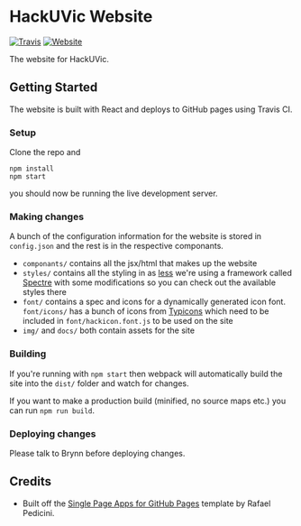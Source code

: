 # HackUVic Website

[![Travis](https://img.shields.io/travis/uvicwebdev/HackUVic.svg)](https://travis-ci.org/uvicwebdev/HackUVic-18w)
[![Website](https://img.shields.io/website-up-down-green-red/http/hackuvic.com.svg)](http://hackuvic.com/)

The website for HackUVic.

## Getting Started

The website is built with React and deploys to GitHub pages using Travis CI.

### Setup

Clone the repo and

```
npm install
npm start
```

you should now be running the live development server.

### Making changes

A bunch of the configuration information for the website is stored in `config.json` and the rest is in the respective componants.

* `componants/` contains all the jsx/html that makes up the website
* `styles/` contains all the styling in as [less](http://lesscss.org/) we're using a framework called [Spectre](https://picturepan2.github.io/spectre/#elements) with some modifications so you can check out the available styles there
* `font/` contains a spec and icons for a dynamically generated icon font. `font/icons/` has a bunch of icons from [Typicons](http://www.typicons.com/) which need to be included in `font/hackicon.font.js` to be used on the site
* `img/` and `docs/` both contain assets for the site

### Building

If you're running with `npm start` then webpack will automatically build the site into the `dist/` folder and watch for changes.

If you want to make a production build (minified, no source maps etc.) you can run `npm run build`.

### Deploying changes

Please talk to Brynn before deploying changes.

## Credits

* Built off the [Single Page Apps for GitHub Pages](https://github.com/rafrex/spa-github-pages) template by Rafael Pedicini.
